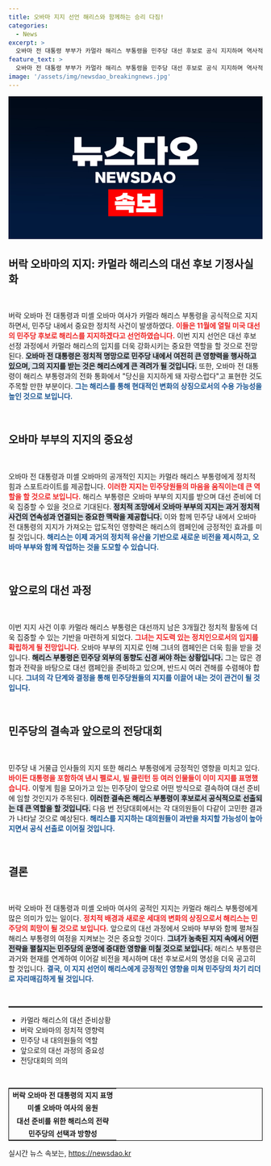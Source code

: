 ```yaml
---
title: 오바마 지지 선언 해리스와 함께하는 승리 다짐!
categories:
  - News
excerpt: >
  오바마 전 대통령 부부가 카멀라 해리스 부통령을 민주당 대선 후보로 공식 지지하며 역사적인 순간을 맞이했습니다. 이 통화 영상 공개로 해리스 후보의 선거 승리가 확실시되며, 민주당 내 지지 기반이 더욱 확고해질 전망입니다.
feature_text: >
  오바마 전 대통령 부부가 카멀라 해리스 부통령을 민주당 대선 후보로 공식 지지하며 역사적인 순간을 맞이했습니다. 이 통화 영상 공개로 해리스 후보의 선거 승리가 확실시되며, 민주당 내 지지 기반이 더욱 확고해질 전망입니다.
image: '/assets/img/newsdao_breakingnews.jpg'
---
```


<p><img src="/assets/img/newsdao_breakingnews.jpg" alt="bookingtag 속보" /></p>

<h2 data-ke-size="size26">버락 오바마의 지지: 카멀라 해리스의 대선 후보 기정사실화</h2>

<p data-ke-size="size16">&nbsp;</p>

<p>버락 오바마 전 대통령과 미셸 오바마 여사가 카멀라 해리스 부통령을 공식적으로 지지하면서, 민주당 내에서 중요한 정치적 사건이 발생하였다. <b><span style="color: #ee2323;">이들은 11월에 열릴 미국 대선의 민주당 후보로 해리스를 지지하겠다고 선언하였습니다.</span></b> 이번 지지 선언은 대선 후보 선정 과정에서 카멀라 해리스의 입지를 더욱 강화시키는 중요한 역할을 할 것으로 전망된다. <b><span style="background-color: #21538527;">오바마 전 대통령은 정치적 명망으로 민주당 내에서 여전히 큰 영향력을 행사하고 있으며, 그의 지지를 받는 것은 해리스에게 큰 격려가 될 것입니다.</span></b> 또한, 오바마 전 대통령이 해리스 부통령과의 전화 통화에서 "당신을 지지하게 돼 자랑스럽다"고 표현한 것도 주목할 만한 부분이다. <b><span style="color: #1a5490;">그는 해리스를 통해 현대적인 변화의 상징으로서의 수용 가능성을 높인 것으로 보입니다.</span></b></p>

<p data-ke-size="size16">&nbsp;</p>

<h2 data-ke-size="size26">오바마 부부의 지지의 중요성</h2>

<p data-ke-size="size16">&nbsp;</p>

<p>오바마 전 대통령과 미셸 오바마의 공개적인 지지는 카멀라 해리스 부통령에게 정치적 힘과 스포트라이트를 제공합니다. <b><span style="color: #ee2323;">이러한 지지는 민주당원들의 마음을 움직이는데 큰 역할을 할 것으로 보입니다.</span></b> 해리스 부통령은 오바마 부부의 지지를 받으며 대선 준비에 더욱 집중할 수 있을 것으로 기대된다. <b><span style="background-color: #21538527;">정치적 조망에서 오바마 부부의 지지는 과거 정치적 사건의 연속성과 연결되는 중요한 맥락을 제공합니다.</span></b> 이와 함께 민주당 내에서 오바마 전 대통령의 지지가 가져오는 압도적인 영향력은 해리스의 캠페인에 긍정적인 효과를 미칠 것입니다. <b><span style="color: #1a5490;">해리스는 이제 과거의 정치적 유산을 기반으로 새로운 비전을 제시하고, 오바마 부부와 함께 작업하는 것을 도모할 수 있습니다.</span></b></p>

<p data-ke-size="size16">&nbsp;</p>

<h2 data-ke-size="size26">앞으로의 대선 과정</h2>

<p data-ke-size="size16">&nbsp;</p>

<p>이번 지지 사건 이후 카멀라 해리스 부통령은 대선까지 남은 3개월간 정치적 활동에 더욱 집중할 수 있는 기반을 마련하게 되었다. <b><span style="color: #ee2323;">그녀는 지도력 있는 정치인으로서의 입지를 확립하게 될 전망입니다.</span></b> 오바마 부부의 지지로 인해 그녀의 캠페인은 더욱 힘을 받을 것입니다. <b><span style="background-color: #21538527;">해리스 부통령은 민주당 외부의 동향도 신경 써야 하는 상황입니다.</span></b> 그는 많은 경험과 전략을 바탕으로 대선 캠페인을 준비하고 있으며, 반드시 여러 견해를 수렴해야 합니다. <b><span style="color: #1a5490;">그녀의 각 단계와 결정을 통해 민주당원들의 지지를 이끌어 내는 것이 관건이 될 것입니다.</span></b></p>

<p data-ke-size="size16">&nbsp;</p>

<h2 data-ke-size="size26">민주당의 결속과 앞으로의 전당대회</h2>

<p data-ke-size="size16">&nbsp;</p>

<p>민주당 내 거물급 인사들의 지지 또한 해리스 부통령에게 긍정적인 영향을 미치고 있다. <b><span style="color: #ee2323;">바이든 대통령을 포함하여 낸시 펠로시, 빌 클린턴 등 여러 인물들이 이미 지지를 표명했습니다.</span></b> 이렇게 힘을 모아가고 있는 민주당이 앞으로 어떤 방식으로 결속하여 대선 준비에 임할 것인지가 주목된다. <b><span style="background-color: #21538527;">이러한 결속은 해리스 부통령이 후보로서 공식적으로 선출되는 데 큰 역할을 할 것입니다.</span></b> 다음 번 전당대회에서는 각 대의원들이 다같이 고민한 결과가 나타날 것으로 예상된다. <b><span style="color: #1a5490;">해리스를 지지하는 대의원들이 과반을 차지할 가능성이 높아지면서 공식 선출로 이어질 것입니다.</span></b></p>

<p data-ke-size="size16">&nbsp;</p>

<h2 data-ke-size="size26">결론</h2>

<p data-ke-size="size16">&nbsp;</p>

<p>버락 오바마 전 대통령과 미셸 오바마 여사의 공적인 지지는 카멀라 해리스 부통령에게 많은 의미가 있는 일이다. <b><span style="color: #ee2323;">정치적 배경과 새로운 세대의 변화의 상징으로서 해리스는 민주당의 희망이 될 것으로 보입니다.</span></b> 앞으로의 대선 과정에서 오바마 부부와 함께 펼쳐질 해리스 부통령의 여정을 지켜보는 것은 중요할 것이다. <b><span style="background-color: #21538527;">그녀가 농축된 지지 속에서 어떤 전략을 펼칠지는 민주당의 운명에 중대한 영향을 미칠 것으로 보입니다.</span></b> 해리스 부통령은 과거와 현재를 연계하여 이어갈 비전을 제시하며 대선 후보로서의 명성을 더욱 공고히 할 것입니다. <b><span style="color: #1a5490;">결국, 이 지지 선언이 해리스에게 긍정적인 영향을 미쳐 민주당의 차기 리더로 자리매김하게 될 것입니다.</span></b></p>

<p data-ke-size="size16">&nbsp;</p>

<hr style="height:3px; border:none; color:#333; background-color:#333;" />

<ul>
<li>카멀라 해리스의 대선 준비상황</li>
<li>버락 오바마의 정치적 영향력</li>
<li>민주당 내 대의원들의 역할</li>
<li>앞으로의 대선 과정의 중요성</li>
<li>전당대회의 의의</li>
</ul>

<p data-ke-size="size16">&nbsp;</p>

<table style="width: 100%; border-collapse: collapse; border: 1px solid #000;">
<tr>
<td style="text-align: center; height: 17px;"><b>버락 오바마 전 대통령의 지지 표명</b></td>
</tr>
<tr>
<td style="text-align: center; height: 17px;"><b>미셸 오바마 여사의 응원</b></td>
</tr>
<tr>
<td style="text-align: center; height: 17px;"><b>대선 준비를 위한 해리스의 전략</b></td>
</tr>
<tr>
<td style="text-align: center; height: 17px;"><b>민주당의 선택과 방향성</b></td>
</tr>
</table>
실시간 뉴스 속보는, <a href="https://newsdao.kr" rel="dofollow">https://newsdao.kr</a>


